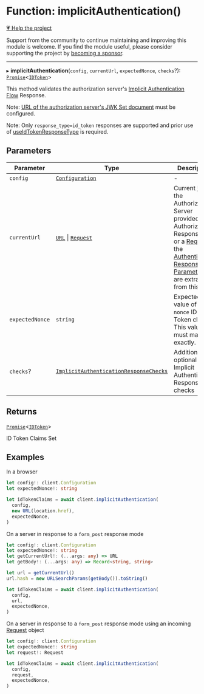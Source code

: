 # Function: implicitAuthentication()

[💗 Help the project](https://github.com/sponsors/panva)

Support from the community to continue maintaining and improving this module is welcome. If you find the module useful, please consider supporting the project by [becoming a sponsor](https://github.com/sponsors/panva).

***

▸ **implicitAuthentication**(`config`, `currentUrl`, `expectedNonce`, `checks`?): [`Promise`](https://developer.mozilla.org/docs/Web/JavaScript/Reference/Global_Objects/Promise)\<[`IDToken`](../interfaces/IDToken.md)\>

This method validates the authorization server's
[Implicit Authentication Flow](https://openid.net/specs/openid-connect-core-1_0-errata2.html#ImplicitFlowAuth)
Response.

Note:
[URL of the authorization server's JWK Set document](../interfaces/ServerMetadata.md#jwks_uri)
must be configured.

Note: Only `response_type=id_token` responses are supported and prior use of
[useIdTokenResponseType](useIdTokenResponseType.md) is required.

## Parameters

| Parameter | Type | Description |
| ------ | ------ | ------ |
| `config` | [`Configuration`](../classes/Configuration.md) | - |
| `currentUrl` | [`URL`](https://developer.mozilla.org/docs/Web/API/URL) \| [`Request`](https://developer.mozilla.org/docs/Web/API/Request) | Current [URL](https://developer.mozilla.org/docs/Web/API/URL) the Authorization Server provided an Authorization Response to or a [Request](https://developer.mozilla.org/docs/Web/API/Request), the [Authentication Response Parameters](https://openid.net/specs/openid-connect-core-1_0-errata2.html#ImplicitAuthResponse) are extracted from this. |
| `expectedNonce` | `string` | Expected value of the `nonce` ID Token claim. This value must match exactly. |
| `checks`? | [`ImplicitAuthenticationResponseChecks`](../interfaces/ImplicitAuthenticationResponseChecks.md) | Additional optional Implicit Authentication Response checks |

## Returns

[`Promise`](https://developer.mozilla.org/docs/Web/JavaScript/Reference/Global_Objects/Promise)\<[`IDToken`](../interfaces/IDToken.md)\>

ID Token Claims Set

## Examples

In a browser

```ts
let config!: client.Configuration
let expectedNonce!: string

let idTokenClaims = await client.implicitAuthentication(
  config,
  new URL(location.href),
  expectedNonce,
)
```

On a server in response to a `form_post` response mode

```ts
let config!: client.Configuration
let expectedNonce!: string
let getCurrentUrl!: (...args: any) => URL
let getBody!: (...args: any) => Record<string, string>

let url = getCurrentUrl()
url.hash = new URLSearchParams(getBody()).toString()

let idTokenClaims = await client.implicitAuthentication(
  config,
  url,
  expectedNonce,
)
```

On a server in response to a `form_post` response mode using an incoming
[Request](https://developer.mozilla.org/docs/Web/API/Request) object

```ts
let config!: client.Configuration
let expectedNonce!: string
let request!: Request

let idTokenClaims = await client.implicitAuthentication(
  config,
  request,
  expectedNonce,
)
```
